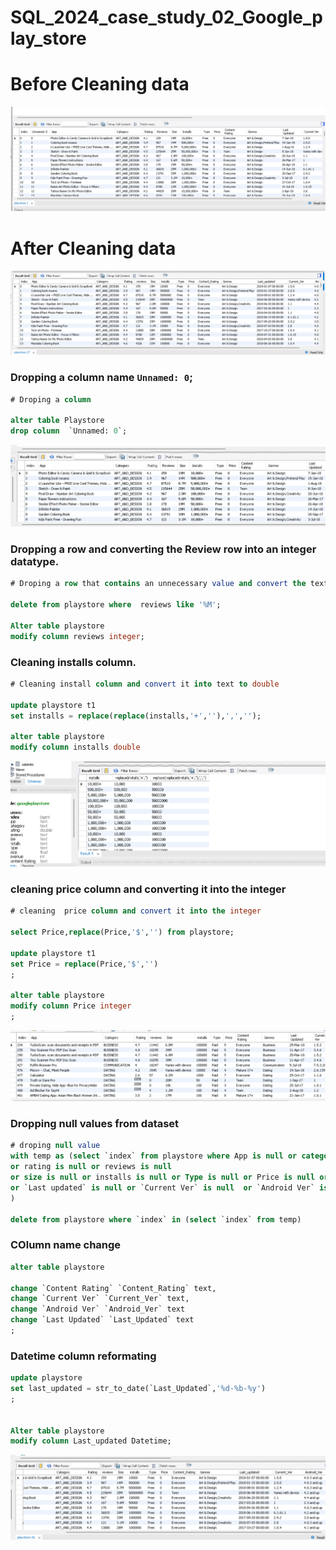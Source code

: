 # SQL_2024_case_study_02_Google_play_store


# Before Cleaning data

![before_Cleaning_data](https://github.com/shanto173/SQL_2024_case_study_02_Google_play_store/blob/main/images/before_Cleaning_data.png)

# After Cleaning data

![After_Cleaning_data](https://github.com/shanto173/SQL_2024_case_study_02_Google_play_store/blob/main/images/After_cleaning.png)

### Dropping a column name `Unnamed: 0`;
```SQL
# Droping a column 

alter table Playstore 
drop column  `Unnamed: 0`;

```

![before_Cleaning_data](https://github.com/shanto173/SQL_2024_case_study_02_Google_play_store/blob/main/images/droping_column.png)

### Dropping a row and converting the Review row into an integer datatype.

```SQL
# Droping a row that contains an unnecessary value and convert the text datatype to the Reviews column into an integer

delete from playstore where  reviews like '%M';

Alter table playstore 
modify column reviews integer;
```


### Cleaning installs column.

```SQL
# Cleaning install column and convert it into text to double

update playstore t1
set installs = replace(replace(installs,'+',''),',','');

alter table playstore
modify column installs double

```
![Cleaning installs columns](https://github.com/shanto173/SQL_2024_case_study_02_Google_play_store/blob/main/images/cleaning_install_column.png)


### cleaning  price column and converting it into the integer 

```SQL
# cleaning  price column and convert it into the integer 

select Price,replace(Price,'$','') from playstore;

update playstore t1
set Price = replace(Price,'$','')
;

alter table playstore 
modify column Price integer
;
```
![Cleaning price column](https://github.com/shanto173/SQL_2024_case_study_02_Google_play_store/blob/main/cleaning_price_column.png)


### Dropping null values from dataset

```SQL
# droping null value 
with temp as (select `index` from playstore where App is null or category is null 
or rating is null or reviews is null 
or size is null or installs is null or Type is null or Price is null or `Content Rating` is null or Genres is null
or `Last updated` is null or `Current Ver` is null  or `Android Ver` is null 
)

delete from playstore where `index` in (select `index` from temp)
```

### COlumn name change 

```SQL
alter table playstore

change `Content Rating` `Content_Rating` text,
change `Current Ver` `Current_Ver` text,
change `Android Ver` `Android_Ver` text
change `Last Updated` `Last_Updated` text
;
```

### Datetime column reformating

```SQL
update playstore
set last_updated = str_to_date(`Last_Updated`,'%d-%b-%y')
;


Alter table playstore
modify column Last_updated Datetime;
```
![Date time reformating](https://github.com/shanto173/SQL_2024_case_study_02_Google_play_store/blob/main/images/Datetime.png)














































































